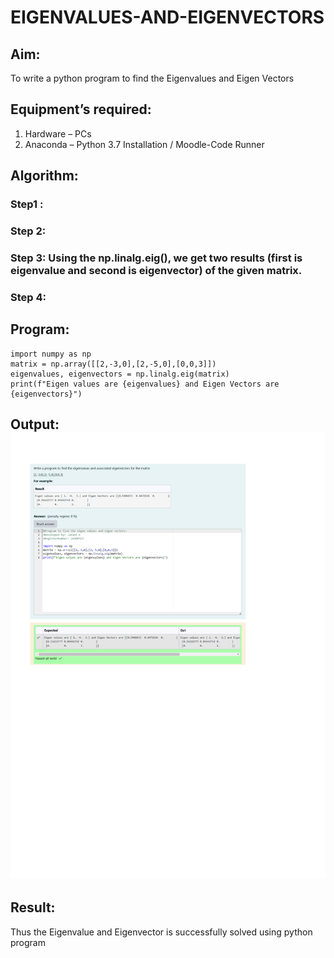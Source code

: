 # EIGENVALUES-AND-EIGENVECTORS
## Aim:
To write a python program to find the Eigenvalues and Eigen Vectors
## Equipment’s required:
1. 	Hardware – PCs
2. 	Anaconda – Python 3.7 Installation / Moodle-Code Runner
## Algorithm:
### Step1 : 
### Step 2: 
### Step 3: Using the np.linalg.eig(),  we get two results (first is eigenvalue and second is eigenvector) of the given matrix.
### Step 4: 

## Program:
    import numpy as np
    matrix = np.array([[2,-3,0],[2,-5,0],[0,0,3]])
    eigenvalues, eigenvectors = np.linalg.eig(matrix)
    print(f"Eigen values are {eigenvalues} and Eigen Vectors are {eigenvectors}")
## Output:![output image](<Untitled design (1).png>)
## Result:
Thus the Eigenvalue and Eigenvector is successfully solved using python program
